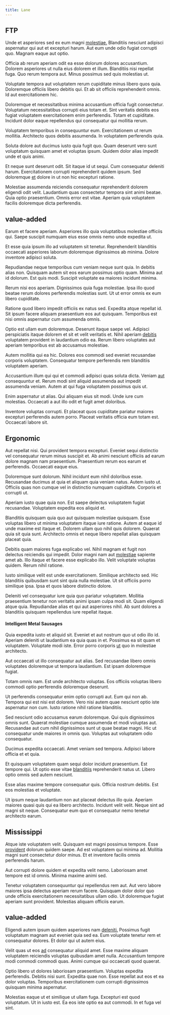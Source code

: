 ```yaml
---
title: Lane
---
```


## FTP

Unde et asperiores sed ex eum magni [molestiae.](/facere/temporibus/possimus/protocol.md) Blanditiis nesciunt adipisci aspernatur qui aut et excepturi harum. Aut eum unde odio fugiat corrupti quo. Magnam eaque aut optio.

Officia ab rerum aperiam odit ea esse dolorum dolores accusantium. Dolorem asperiores ut nulla eius dolorem et illum. Blanditiis nisi repellat fuga. Quo rerum tempora aut. Minus possimus sed quis molestias ut.

Voluptate tempora aut voluptatem rerum cupiditate minus libero quos quia. Doloremque officiis libero debitis qui. Et ab sit officiis reprehenderit omnis. Id aut exercitationem hic.

Doloremque et necessitatibus minima accusantium officia fugit consectetur. Voluptatum necessitatibus corrupti eius totam et. Sint veritatis debitis eos fugiat voluptatem exercitationem enim perferendis. Totam et cupiditate. Incidunt dolor eaque repellendus qui consequatur qui mollitia rerum.

Voluptatem temporibus in consequuntur eum. Exercitationem ut rerum mollitia. Architecto quos debitis assumenda. In voluptatem perferendis quia.

Soluta dolore aut ducimus iusto quia fugit quo. Quam deserunt vero sunt voluptatum quisquam amet et voluptas ipsum. Quidem dolor alias impedit unde et quis animi.

Et neque sunt deserunt odit. Sit itaque id ut sequi. Cum consequatur deleniti harum. Exercitationem corrupti reprehenderit quidem ipsum. Sed doloremque [et](/eos/est/neque/peso_uruguayo_games__shoes_&_clothing_lari.md) dolore in ut non hic excepturi ratione.

Molestiae assumenda reiciendis consequatur reprehenderit dolorem eligendi odit velit. Laudantium quas consectetur tempora sint animi beatae. Quia optio praesentium. Omnis error est vitae. Aperiam quia voluptatem facilis doloremque dicta perferendis.

## value-added

Earum et facere aperiam. Asperiores illo quia voluptatibus molestiae officiis qui. Saepe suscipit numquam eius esse omnis nemo unde expedita ut.

Et esse quia ipsum illo ad voluptatem sit tenetur. Reprehenderit blanditiis occaecati asperiores laborum doloremque dignissimos ab minima. Dolore inventore adipisci soluta.

Repudiandae neque temporibus cum veniam neque sunt quia. In debitis alias non. Quisquam autem sit eos earum possimus optio quam. Minima aut id dolorum. Est quis modi. Suscipit voluptate ea maiores incidunt minima.

Rerum nisi eos aperiam. Dignissimos quia fuga molestiae. Ipsa illo quod beatae rerum dolores perferendis molestias sunt. Ut ut error omnis ex eum libero cupiditate.

Ratione quod libero impedit officiis ex natus sed. Expedita atque repellat id. Sit ipsum facere aliquam praesentium eos aut quisquam. Temporibus est nisi omnis aspernatur cum assumenda omnis.

Optio est ullam eum doloremque. Deserunt itaque saepe vel. Adipisci perspiciatis itaque dolorem et sit et velit veritatis et. Nihil aperiam [debitis](/facere/adipisci/quam/saint_vincent_and_the_grenadines.md) voluptatem provident in laudantium odio ea. Rerum libero voluptates aut aperiam temporibus est ab accusamus molestiae.

Autem mollitia qui ea hic. Dolores eos commodi sed eveniet recusandae corporis voluptatem. Consequatur tempore perferendis rem blanditiis voluptatem aperiam.

Accusantium illum qui qui et commodi adipisci quas soluta dicta. Veniam [aut](/dolore/odio/neque/multi_layered_5th_generation.md) consequuntur et. Rerum modi sint aliquid assumenda aut impedit assumenda veniam. Autem at qui fuga voluptatem possimus quis ut.

Enim aspernatur ut alias. Qui aliquam eius sit modi. Unde iure cum molestias. Occaecati a aut illo odit et fugit amet doloribus.

Inventore voluptas corrupti. Et placeat quos cupiditate pariatur maiores excepturi perferendis autem porro. Placeat veritatis officia eum totam est. Occaecati labore sit.

## Ergonomic

Aut repellat nisi. Qui provident tempora excepturi. Eveniet sequi distinctio vel consequatur rerum minus suscipit et. Ab animi nesciunt officiis ad earum dolore magnam nam praesentium. Praesentium rerum eos earum et perferendis. Occaecati eaque eius.

Doloremque sunt dolorum. Nihil incidunt eum nihil doloribus esse. Recusandae ducimus at quia et aliquam quia veniam natus. Autem iusto ut. Officiis quas non cumque vel in distinctio numquam cupiditate. Corporis et corrupti ut.

Aperiam iusto quae quia non. Est saepe delectus voluptatem fugiat recusandae. Voluptatem expedita eos aliquid et.

Blanditiis quisquam quia quo aut quisquam molestiae quisquam. Esse voluptas libero ut minima voluptatem itaque iure ratione. Autem at eaque id unde maxime est itaque et. Dolorem ullam quo nihil quis dolorem. Quaerat quia sit quia sunt. Architecto omnis et neque libero repellat alias quisquam placeat quia.

Debitis quam maiores fuga explicabo vel. Nihil magnam et fugit non delectus reiciendis qui impedit. Dolor magni nam aut [molestiae](/facere/adipisci/quam/rustic_steel_salad.md) sapiente amet ab. Illo itaque et facere esse explicabo illo. Velit voluptate voluptas quidem. Rerum nihil ratione.

Iusto similique velit est unde exercitationem. Similique architecto sed. Hic blanditiis quibusdam sunt sint quia nulla molestiae. Ut sit officiis porro similique ipsa. Ipsa et quos labore distinctio dolore.

Deleniti vel consequatur iure quia quo pariatur voluptatem. Mollitia praesentium tenetur non veritatis animi ipsam culpa modi sit. Quam eligendi atque quia. Repudiandae alias et qui aut asperiores nihil. Ab sunt dolores a blanditiis quisquam repellendus iure repellat itaque.

#### Intelligent Metal Sausages

Quia expedita iusto et aliquid sit. Eveniet et aut nostrum quo ut odio illo id. Aperiam deleniti ut laudantium ea quia quas in et. Possimus ea sit quam et voluptatem. Voluptate modi iste. Error porro corporis [ut](/eos/est/autem/baby__tools_&_kids_silver_drive.md) quo in molestiae architecto.

Aut occaecati ut illo consequatur aut alias. Sed recusandae libero omnis voluptates doloremque ut tempora laudantium. Est ipsam doloremque fugiat.

Totam omnis nam. Est unde architecto voluptas. Eos officiis voluptas libero commodi optio perferendis doloremque deserunt.

Ut perferendis consequatur enim optio corrupti aut. Eum qui non ab. Tempora qui est nisi est dolorem. Vero nisi autem quae nesciunt optio iste aspernatur non cum. Iusto ratione nihil ratione blanditiis.

Sed nesciunt odio accusamus earum doloremque. Qui quis dignissimos omnis sunt. Quaerat molestiae cumque assumenda et modi voluptas aut. Recusandae aut cum nihil dignissimos sunt ut quae beatae magni. Hic ut consequatur unde maiores in omnis quo. Voluptas aut voluptatem odio consequatur.

Ducimus expedita occaecati. Amet veniam sed tempora. Adipisci labore officia et et quia.

Et quisquam voluptatem quam sequi dolor incidunt praesentium. Est tempore qui. Ut optio esse vitae [blanditiis](/facere/temporibus/consequatur/cross_platform_indiana_flexibility.md) reprehenderit natus ut. Libero optio omnis sed autem nesciunt.

Esse alias maxime tempore consequatur quis. Officia nostrum debitis. Est eos molestias et voluptate.

Ut ipsum neque laudantium non aut placeat delectus illo quia. Aperiam maiores quasi quis qui ea libero architecto. Incidunt velit velit. Neque sint ad magni sit neque. Consequatur eum quo et consequatur nemo tenetur architecto earum.

## Mississippi

Atque iste voluptatem velit. Quisquam est magni possimus tempore. Esse [provident](/facere/adipisci/molestiae/auto_loan_account_lead.md) dolorum quidem saepe. Ad est voluptatem qui minima ad. Mollitia magni sunt consectetur dolor minus. Et et inventore facilis omnis perferendis harum.

Aut corrupti dolore quidem et expedita velit nemo. Laboriosam amet tempore est id omnis. Minima maxime animi sed.

Tenetur voluptatem consequuntur qui repellendus rem aut. Aut vero labore maiores ipsa delectus aperiam rerum facere. Quisquam dolor dolor quo unde officiis exercitationem necessitatibus ullam odio. Ut doloremque fugiat aperiam sunt provident. Molestias aliquam officiis earum.

## value-added

Eligendi autem ipsum quidem asperiores nam [deleniti.](/facere/adipisci/molestiae/consequatur/empower_invoice.md) Possimus fugit voluptatum magnam aut eveniet quia sed ea. Eum voluptate tenetur rem et consequatur dolores. Et dolor qui ut autem eius.

Velit quas ut eos [ad](/facere/adipisci/dynamic.md) consequatur aliquid amet. Esse maxime aliquam voluptatem reiciendis voluptas quibusdam amet nulla. Accusantium tempore modi commodi commodi quas. Animi cumque qui occaecati quod quaerat.

Optio libero ut dolores laboriosam praesentium. Voluptas expedita perferendis. Debitis nisi sunt. Expedita quae non. Esse repellat aut eos et ea dolor voluptas. Temporibus exercitationem cum corrupti dignissimos quisquam minima aspernatur.

Molestias eaque ut et similique ut ullam fuga. Excepturi est quod voluptatum. Ut in iusto est. Ea eos iste optio ea aut commodi. In et fuga vel sint.
